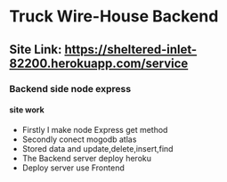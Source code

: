 # Truck Wire-House Backend

## Site Link: https://sheltered-inlet-82200.herokuapp.com/service
### Backend side node express

#### site work 
* Firstly I make node Express get method 
* Secondly conect mogodb atlas
* Stored data and update,delete,insert,find 
* The Backend server  deploy heroku
* Deploy server use Frontend



